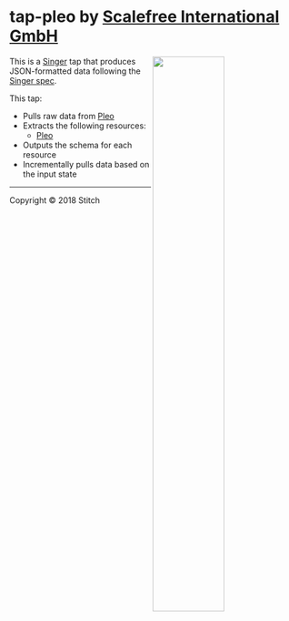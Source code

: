 # tap-pleo by [Scalefree International GmbH](https://www.scalefree.com)

<img src="https://user-images.githubusercontent.com/78537603/191483803-8cd4fc72-54a1-45f6-ab39-d798ec83e4c9.jpg" width=50% align=right>

This is a [Singer](https://singer.io) tap that produces JSON-formatted data
following the [Singer
spec](https://github.com/singer-io/getting-started/blob/master/SPEC.md).

This tap:

- Pulls raw data from [Pleo](http://example.com)
- Extracts the following resources:
  - [Pleo](http://example.com)
- Outputs the schema for each resource
- Incrementally pulls data based on the input state

---

Copyright &copy; 2018 Stitch
